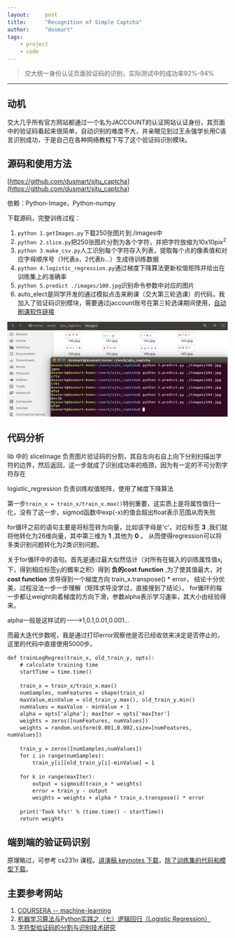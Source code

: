 ```yaml
---
layout:     post
title:      "Recognition of Simple Captcha"
author:     "dusmart"
tags:
    - project
    - code
---
```


> 交大统一身份认证页面验证码的识别，实际测试中的成功率92%-94%

<!--more-->

---

## 动机

交大几乎所有官方网站都通过一个名为JACCOUNT的认证网站认证身份，其页面中的验证码看起来很简单，自动识别的难度不大，并亲眼见到过王永强学长用C语言识别成功，于是自己在各种网络教程下写了这个验证码识别模块。

## 源码和使用方法

[https://github.com/dusmart/sjtu_captcha](https://github.com/dusmart/sjtu_captcha)

依赖：Python-Image，Python-numpy

下载源码，完整训练过程：
1. ```python 1.getImages.py```下载250张图片到./images中
2. ```python 2.slice.py```把250张图片分割为各个字符，并把字符放缩为10x10pix<sup>2</sup>
3. ```python 3.make_csv.py```人工识别每个字符存入列表，提取每个点的像素值和对应字母顺序号（1代表a，2代表b...）生成待训练数据
4. ```python 4.logistic_regression.py```通过梯度下降算法更新权值矩阵并给出在训练集上的准确率
5. ```python 5.predict ./images/100.jpg```识别命令参数中对应的图片
6. auto_elect是同学开发的通过模拟点击来刷课（交大第三轮选课）的代码，我加入了验证码识别模块，需要通过jaccount账号在第三轮选课期间使用，[自动刷课软件链接](http://zhuxinqi.space/project.html)

![img](/assets/img/2017-03-01-8.png)

## 代码分析

lib 中的 sliceImage 负责图片验证码的分割，其自左向右自上向下分别扫描出字符的边界，然后返回，这一步就成了识别成功率的瓶颈，因为有一定的不可分割字符存在

logistic_regression 负责训练权值矩阵，使用了梯度下降算法

第一步```train_x = train_x/train_x.max()```特别重要，这实质上是将属性值归一化，没有了这一步，sigmod函数中exp(-x)的值会超出float表示范围从而失败

for循环之前的语句主要是将标签转为向量，比如该字母是'c'，对应标签 **3** ,我们就将他转化为26维向量，其中第三维为 **1** ,其他为 **0** 。
从而使得regression可以将多类识别问题转化为2类识别问题。

关于for循环中的语句。首先是通过最大似然估计（对所有在输入的训练属性值x<sub>i</sub>下，得到相应标签y<sub>i</sub>的概率之积）得到 **负的cost function** ,为了使其值最大，对 **cost function** 求导得到一个梯度方向 train_x.transpose() * error， 结论十分优美，过程没法一步一步理解（矩阵求导没学过，直接搜到了结论）。
for循环的每一步都让weight向着梯度的方向下滑，参数alpha表示学习速率，其大小由经验得来。

alpha一般是这样试的--->1,0.1,0.01,0.001...

而最大迭代步数呢，我是通过打印error观察他是否已经收敛来决定是否停止的，这里的代码中直接使用5000步。

```
def trainLogRegres(train_x, old_train_y, opts):
    # calculate training time  
    startTime = time.time()

    train_x = train_x/train_x.max()
    numSamples, numFeatures = shape(train_x)
    maxValue,minValue = old_train_y.max(), old_train_y.min()
    numValues = maxValue - minValue + 1
    alpha = opts['alpha']; maxIter = opts['maxIter']
    weights = zeros([numFeatures, numValues])
    weights = random.uniform(0.001,0.002,size=[numFeatures, numValues])

    train_y = zeros([numSamples,numValues])
    for i in range(numSamples):
        train_y[i][old_train_y[i]-minValue] = 1

    for k in range(maxIter):  
        output = sigmoid(train_x * weights)
        error = train_y - output
        weights = weights + alpha * train_x.transpose() * error

    print('Took %fs!' % (time.time() - startTime))  
    return weights  
```

## 端到端的验证码识别

原理略过，可参考 cs231n 课程。[讲演稿 keynotes 下载](/assets/material/2021-03-25-captcha.key)，[除了训练集的代码和模型下载](/assets/material/2021-03-25-captcha_keras_no_traning.zip)。

## 主要参考网站
1. [COURSERA -- machine-learning](https://www.coursera.org/learn/machine-learning)
2. [机器学习算法与Python实践之（七）逻辑回归（Logistic Regression）](http://blog.csdn.net/zouxy09/article/details/20319673#)
3. [字符型验证码的分割与识别技术研究](http://www.doc88.com/p-8741957922524.html)

